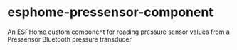 # esphome-pressensor-component
An ESPHome custom component for reading pressure sensor values from a Pressensor Bluetooth pressure transducer
